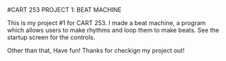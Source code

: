 #CART 253 PROJECT 1: BEAT MACHINE

This is my project #1 for CART 253. 
I made a beat machine, a program which allows users to make rhythms and loop them to make beats.
See the startup screen for the controls.

Other than that, Have fun!
Thanks for checkign my project out!
